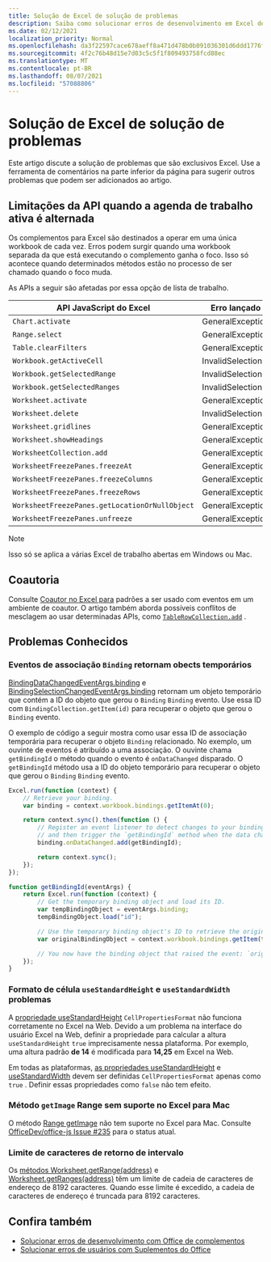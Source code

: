 ```yaml
---
title: Solução de Excel de solução de problemas
description: Saiba como solucionar erros de desenvolvimento em Excel de complementos.
ms.date: 02/12/2021
localization_priority: Normal
ms.openlocfilehash: da3f22597cace678aeff8a471d478b0b091036301d6ddd1776fae03b97673fda
ms.sourcegitcommit: 4f2c76b48d15e7d03c5c5f1f809493758fcd88ec
ms.translationtype: MT
ms.contentlocale: pt-BR
ms.lasthandoff: 08/07/2021
ms.locfileid: "57088806"
---
```

# <a name="troubleshooting-excel-add-ins"></a>Solução de Excel de solução de problemas

Este artigo discute a solução de problemas que são exclusivos Excel. Use a ferramenta de comentários na parte inferior da página para sugerir outros problemas que podem ser adicionados ao artigo.

## <a name="api-limitations-when-the-active-workbook-switches"></a>Limitações da API quando a agenda de trabalho ativa é alternada

Os complementos para Excel são destinados a operar em uma única workbook de cada vez. Erros podem surgir quando uma workbook separada da que está executando o complemento ganha o foco. Isso só acontece quando determinados métodos estão no processo de ser chamado quando o foco muda.

As APIs a seguir são afetadas por essa opção de lista de trabalho.

|API JavaScript do Excel | Erro lançado |
|--|--|
| `Chart.activate` | GeneralException |
| `Range.select` | GeneralException |
| `Table.clearFilters` | GeneralException |
| `Workbook.getActiveCell`  | InvalidSelection|
| `Workbook.getSelectedRange` | InvalidSelection|
| `Workbook.getSelectedRanges`  | InvalidSelection|
| `Worksheet.activate` | GeneralException |
| `Worksheet.delete`  | InvalidSelection|
| `Worksheet.gridlines` | GeneralException |
| `Worksheet.showHeadings` | GeneralException |
| `WorksheetCollection.add` | GeneralException |
| `WorksheetFreezePanes.freezeAt` | GeneralException |
| `WorksheetFreezePanes.freezeColumns` | GeneralException |
| `WorksheetFreezePanes.freezeRows` | GeneralException |
| `WorksheetFreezePanes.getLocationOrNullObject`| GeneralException |
| `WorksheetFreezePanes.unfreeze` | GeneralException |

> [!NOTE]
> Isso só se aplica a várias Excel de trabalho abertas em Windows ou Mac.

## <a name="coauthoring"></a>Coautoria

Consulte [Coautor no Excel para](co-authoring-in-excel-add-ins.md) padrões a ser usado com eventos em um ambiente de coautor. O artigo também aborda possíveis conflitos de mesclagem ao usar determinadas APIs, como [`TableRowCollection.add`](/javascript/api/excel/excel.tablerowcollection#add_index__values_) .

## <a name="known-issues"></a>Problemas Conhecidos

### <a name="binding-events-return-temporary-binding-obects"></a>Eventos de associação `Binding` retornam obects temporários

[BindingDataChangedEventArgs.binding](/javascript/api/excel/excel.bindingdatachangedeventargs#binding) e [BindingSelectionChangedEventArgs.binding](/javascript/api/excel/excel.bindingselectionchangedeventargs#binding) retornam um objeto temporário que contém a ID do objeto que gerou o `Binding` `Binding` evento. Use essa ID com `BindingCollection.getItem(id)` para recuperar o objeto que gerou o `Binding` evento.

O exemplo de código a seguir mostra como usar essa ID de associação temporária para recuperar o objeto `Binding` relacionado. No exemplo, um ouvinte de eventos é atribuído a uma associação. O ouvinte chama `getBindingId` o método quando o evento é `onDataChanged` disparado. O `getBindingId` método usa a ID do objeto temporário para recuperar o objeto que gerou o `Binding` `Binding` evento.

```js
Excel.run(function (context) {
    // Retrieve your binding.
    var binding = context.workbook.bindings.getItemAt(0);

    return context.sync().then(function () {
        // Register an event listener to detect changes to your binding
        // and then trigger the `getBindingId` method when the data changes. 
        binding.onDataChanged.add(getBindingId);

        return context.sync();
    });
});

function getBindingId(eventArgs) {
    return Excel.run(function (context) {
        // Get the temporary binding object and load its ID. 
        var tempBindingObject = eventArgs.binding;
        tempBindingObject.load("id");

        // Use the temporary binding object's ID to retrieve the original binding object. 
        var originalBindingObject = context.workbook.bindings.getItem(tempBindingObject.id);

        // You now have the binding object that raised the event: `originalBindingObject`. 
    });
}
```

### <a name="cell-format-usestandardheight-and-usestandardwidth-issues"></a>Formato de célula `useStandardHeight` e `useStandardWidth` problemas

A [propriedade useStandardHeight](/javascript/api/excel/excel.cellpropertiesformat#useStandardHeight) `CellPropertiesFormat` não funciona corretamente no Excel na Web. Devido a um problema na interface do usuário Excel na Web, definir a propriedade para calcular a altura `useStandardHeight` `true` imprecisamente nessa plataforma. Por exemplo, uma altura padrão **de 14** é modificada para **14,25** em Excel na Web.

Em todas as plataformas, [as propriedades useStandardHeight](/javascript/api/excel/excel.cellpropertiesformat#useStandardHeight) e [useStandardWidth](/javascript/api/excel/excel.cellpropertiesformat#useStandardWidth) devem ser definidas `CellPropertiesFormat` apenas como `true` . Definir essas propriedades como `false` não tem efeito. 

### <a name="range-getimage-method-unsupported-on-excel-for-mac"></a>Método `getImage` Range sem suporte no Excel para Mac

O método [Range getImage](/javascript/api/excel/excel.range#getImage__) não tem suporte no Excel para Mac. Consulte [OfficeDev/office-js Issue #235](https://github.com/OfficeDev/office-js/issues/235) para o status atual.

### <a name="range-return-character-limit"></a>Limite de caracteres de retorno de intervalo

Os [métodos Worksheet.getRange(address)](/javascript/api/excel/excel.worksheet#getRange_address_) e [Worksheet.getRanges(address)](/javascript/api/excel/excel.worksheet#getRanges_address_) têm um limite de cadeia de caracteres de endereço de 8192 caracteres. Quando esse limite é excedido, a cadeia de caracteres de endereço é truncada para 8192 caracteres.

## <a name="see-also"></a>Confira também

- [Solucionar erros de desenvolvimento com Office de complementos](../testing/troubleshoot-development-errors.md)
- [Solucionar erros de usuários com Suplementos do Office](../testing/testing-and-troubleshooting.md)
